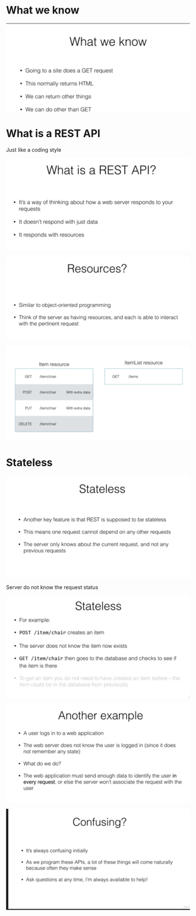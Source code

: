 #  What we know

<img src='../assets/58_1.png'></img>

# What is a REST API

Just like a coding style

<img src='../assets/58_2.png'></img>

<img src='../assets/58_3.png'></img>

<img src='../assets/58_4.png'></img>

# Stateless

<img src='../assets/58_5.png'></img>

Server do not know the request status

<img src='../assets/58_6.png'></img>

<img src='../assets/58_7.png'></img>

<img src='../assets/58_8.png'></img>
